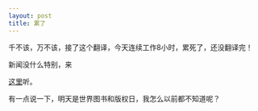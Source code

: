 ```yaml
---
layout: post
title: 累了
---
```


千不该，万不该，接了这个翻译，今天连续工作8小时，累死了，还没翻译完！

新闻没什么特别，来

[这里](http://www.francaisblog.com.cn/node/570)听。

有一点说一下，明天是世界图书和版权日，我怎么以前都不知道呢？
